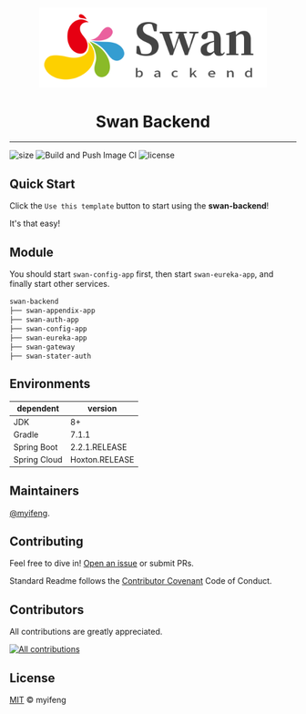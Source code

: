 <p align="center">
  <a href="https://ant.design">
    <img width="400" src="swan-backend-logo.png">
  </a>
</p>

<h1 align="center">Swan Backend</h1>

------

![size](https://img.shields.io/github/repo-size/myifeng/swan-backend)
![Build and Push Image CI](https://img.shields.io/github/workflow/status/myifeng/swan-backend/Build%20and%20Push%20Image%20CI)
![license](https://img.shields.io/github/license/myifeng/swan-backend)

## Quick Start

Click the `Use this template` button to start using the **swan-backend**!

It's that easy!

## Module

You should start `swan-config-app` first, then start `swan-eureka-app`, and finally start other services.

```
swan-backend
├── swan-appendix-app
├── swan-auth-app
├── swan-config-app
├── swan-eureka-app
├── swan-gateway
├── swan-stater-auth
```

## Environments

|**dependent**  | **version**   |
|----           |----           |
| JDK | 8+ |
| Gradle | 7.1.1 |
| Spring Boot | 2.2.1.RELEASE |
| Spring Cloud | Hoxton.RELEASE |


## Maintainers

[@myifeng](https://github.com/myifeng).

## Contributing

Feel free to dive in! [Open an issue](https://github.com/myifeng/swan-backend/issues/new) or submit PRs.

Standard Readme follows the [Contributor Covenant](http://contributor-covenant.org/version/1/3/0/) Code of Conduct.

## Contributors

All contributions are greatly appreciated.

[![All contributions](https://contrib.rocks/image?repo=myifeng/swan-backend)](https://github.com/myifeng/swan-backend/graphs/contributors)

## License

[MIT](LICENSE) © myifeng